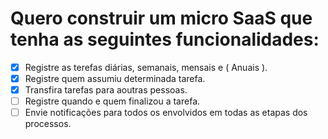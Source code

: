 # Quero construir um micro SaaS que tenha as seguintes funcionalidades: 
- [x] Registre as terefas diárias, semanais, mensais e ( Anuais ).
- [x] Registre quem assumiu determinada tarefa.
- [x] Transfira tarefas para aoutras pessoas.
- [ ] Registre quando e quem finalizou a tarefa.
- [ ] Envie notificações para todos os envolvidos em todas as etapas dos processos.
